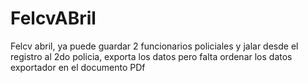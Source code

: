 # FelcvABril
Felcv abril, ya puede guardar 2 funcionarios policiales y jalar desde el registro al 2do policia, exporta los datos pero falta ordenar los datos exportador en el documento PDf
